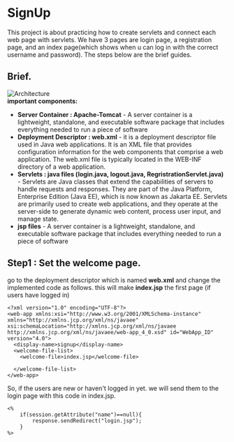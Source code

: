 # SignUp
This project is about practicing how to create servlets and connect each web page with servlets. We have 3 pages are login page, a registration page, and an index page(which shows when u can log in with the correct username and password). The steps below are the brief guides.
## Brief.
![Architecture](https://github.com/caunhach/SignUp/blob/main/arch.png)<br>
<strong>important components: </strong><br>
- <strong>Server Container : Apache-Tomcat</strong> - A server container is a lightweight, standalone, and executable software package that includes everything needed to run a piece of software
- <strong>Deployment Descriptor : web.xml</strong> -  it is a deployment descriptor file used in Java web applications. It is an XML file that provides configuration information for the web components that comprise a web application. The web.xml file is typically located in the WEB-INF directory of a web application.
- <strong>Servlets : java files (login.java, logout.java, RegristrationServlet.java)</strong> - Servlets are Java classes that extend the capabilities of servers to handle requests and responses. They are part of the Java Platform, Enterprise Edition (Java EE), which is now known as Jakarta EE. Servlets are primarily used to create web applications, and they operate at the server-side to generate dynamic web content, process user input, and manage state.
- <strong>jsp files</strong> - A server container is a lightweight, standalone, and executable software package that includes everything needed to run a piece of software
## Step1 : Set the welcome page.
go to the deployment descriptor which is named <strong>web.xml</strong> and change the implemented code as follows. this will make <strong>index.jsp</strong> the first page (if users have logged in)
```
<?xml version="1.0" encoding="UTF-8"?>
<web-app xmlns:xsi="http://www.w3.org/2001/XMLSchema-instance" xmlns="http://xmlns.jcp.org/xml/ns/javaee" xsi:schemaLocation="http://xmlns.jcp.org/xml/ns/javaee http://xmlns.jcp.org/xml/ns/javaee/web-app_4_0.xsd" id="WebApp_ID" version="4.0">
  <display-name>signup</display-name>
  <welcome-file-list>
    <welcome-file>index.jsp</welcome-file>
 
  </welcome-file-list>
</web-app>
```
So, if the users are new or haven't logged in yet. we will send them to the login page with this code in index.jsp.
```
<%
	if(session.getAttribute("name")==null){
		response.sendRedirect("login.jsp");
	}
%>
```

